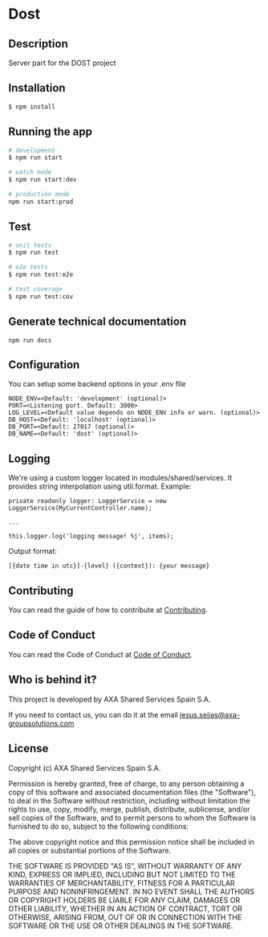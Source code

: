 # Dost

## Description

Server part for the DOST project

## Installation

```bash
$ npm install
```

## Running the app

```bash
# development
$ npm run start

# watch mode
$ npm run start:dev

# production mode
npm run start:prod
```

## Test

```bash
# unit tests
$ npm run test

# e2e tests
$ npm run test:e2e

# test coverage
$ npm run test:cov
```

## Generate technical documentation

```
npm run docs
```

## Configuration

You can setup some backend options in your .env file

```
NODE_ENV=<Default: 'development' (optional)>
PORT=<Listening port. Default: 3000>
LOG_LEVEL=<Default value depends on NODE_ENV info or warn. (optional)>
DB_HOST=<Default: 'localhost' (optional)>
DB_PORT=<Default: 27017 (optional)>
DB_NAME=<Default: 'dost' (optional)>
```

## Logging

We're using a custom logger located in modules/shared/services. It provides string interpolation using util.format. Example:

```
private readonly logger: LoggerService = new LoggerService(MyCurrentController.name);

...

this.logger.log('logging message! %j', items);
```

Output format:

```
[{date time in utc}]-{level} ({context}): {your message}
```

## Contributing

You can read the guide of how to contribute at [Contributing](https://github.com/axa-group/dost/blob/master/CONTRIBUTING.md).

## Code of Conduct

You can read the Code of Conduct at [Code of Conduct](https://github.com/axa-group/dost/blob/master/CODE_OF_CONDUCT.md).

## Who is behind it?

This project is developed by AXA Shared Services Spain S.A.

If you need to contact us, you can do it at the email jesus.seijas@axa-groupsolutions.com

## License

Copyright (c) AXA Shared Services Spain S.A.

Permission is hereby granted, free of charge, to any person obtaining
a copy of this software and associated documentation files (the
"Software"), to deal in the Software without restriction, including
without limitation the rights to use, copy, modify, merge, publish,
distribute, sublicense, and/or sell copies of the Software, and to
permit persons to whom the Software is furnished to do so, subject to
the following conditions:

The above copyright notice and this permission notice shall be
included in all copies or substantial portions of the Software.

THE SOFTWARE IS PROVIDED "AS IS", WITHOUT WARRANTY OF ANY KIND,
EXPRESS OR IMPLIED, INCLUDING BUT NOT LIMITED TO THE WARRANTIES OF
MERCHANTABILITY, FITNESS FOR A PARTICULAR PURPOSE AND
NONINFRINGEMENT. IN NO EVENT SHALL THE AUTHORS OR COPYRIGHT HOLDERS BE
LIABLE FOR ANY CLAIM, DAMAGES OR OTHER LIABILITY, WHETHER IN AN ACTION
OF CONTRACT, TORT OR OTHERWISE, ARISING FROM, OUT OF OR IN CONNECTION
WITH THE SOFTWARE OR THE USE OR OTHER DEALINGS IN THE SOFTWARE.
